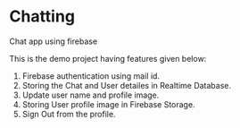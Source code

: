 # Chatting
Chat app using firebase

This is the demo project having features given below:
1. Firebase authentication using mail id.
2. Storing the Chat and User detailes in Realtime Database.
3. Update user name and profile image.
4. Storing User profile image in Firebase Storage.
5. Sign Out from the profile.
